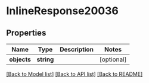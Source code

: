 # InlineResponse20036

## Properties
Name | Type | Description | Notes
------------ | ------------- | ------------- | -------------
**objects** | **string** |  | [optional] 

[[Back to Model list]](../../README.md#documentation-for-models) [[Back to API list]](../../README.md#documentation-for-api-endpoints) [[Back to README]](../../README.md)

